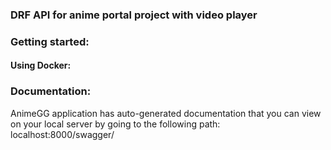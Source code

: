 
### DRF API for anime portal project with video player

### Getting started:
#### Using Docker:

### Documentation:
AnimeGG application has auto-generated documentation that you can view on your local server by going to the following path: localhost:8000/swagger/
